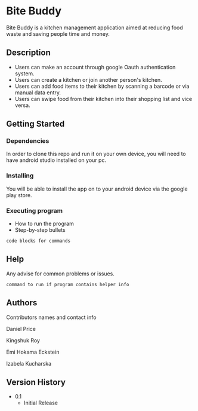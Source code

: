 # Bite Buddy

Bite Buddy is a kitchen management application aimed at reducing food waste and saving people time and money.

## Description

* Users can make an account through google Oauth authentication system.
* Users can create a kitchen or join another person's kitchen.
* Users can add food items to their kitchen by scanning a barcode or via manual data entry.
* Users can swipe food from their kitchen into their shopping list and vice versa.

## Getting Started

### Dependencies

In order to clone this repo and run it on your own device, you will need to have android studio installed on your pc.

### Installing

You will be able to install the app on to your android device via the google play store.

### Executing program

* How to run the program
* Step-by-step bullets
```
code blocks for commands
```

## Help

Any advise for common problems or issues.
```
command to run if program contains helper info
```

## Authors

Contributors names and contact info

Daniel Price  
[](https://github.com/Pricey-93)

Kingshuk Roy
[](https://github.com/KingshukR)

Emi Hokama Eckstein
[](https://github.com/Emi-HE)

Izabela Kucharska
[](https://github.com/izabelakucharska)

## Version History

* 0.1
    * Initial Release
